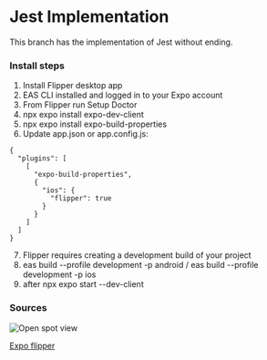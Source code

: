# Jest Implementation

This branch has the implementation of Jest without ending.

### Install steps

1. Install Flipper desktop app
2. EAS CLI installed and logged in to your Expo account
3. From Flipper run Setup Doctor
4. npx expo install expo-dev-client
5. npx expo install expo-build-properties
6. Update app.json or app.config.js:

```
{
  "plugins": [
    [
      "expo-build-properties",
      {
        "ios": {
          "flipper": true
        }
      }
    ]
  ]
}
```

7. Flipper requires creating a development build of your project
8. eas build --profile development -p android / eas build --profile development -p ios
9. after npx expo start --dev-client

### Sources

![Open spot view](https://github.com/gabalfa/open-spot-expo/blob/feature/flipperImplementation/previews/IMG-FLIPPER.png?raw=true)

[Expo flipper](https://docs.expo.dev/guides/using-flipper/)
